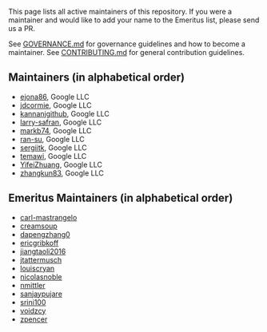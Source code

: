 This page lists all active maintainers of this repository. If you were a
maintainer and would like to add your name to the Emeritus list, please send us a
PR.

See [GOVERNANCE.md](https://github.com/grpc/grpc-community/blob/master/governance.md)
for governance guidelines and how to become a maintainer.
See [CONTRIBUTING.md](https://github.com/grpc/grpc-community/blob/master/CONTRIBUTING.md)
for general contribution guidelines.

## Maintainers (in alphabetical order)
- [ejona86](https://github.com/ejona86), Google LLC
- [jdcormie](https://github.com/jdcormie), Google LLC
- [kannanjgithub](https://github.com/kannanjgithub), Google LLC
- [larry-safran](https://github.com/larry-safran), Google LLC
- [markb74](https://github.com/markb74), Google LLC
- [ran-su](https://github.com/ran-su), Google LLC
- [sergiitk](https://github.com/sergiitk), Google LLC
- [temawi](https://github.com/temawi), Google LLC
- [YifeiZhuang](https://github.com/YifeiZhuang), Google LLC
- [zhangkun83](https://github.com/zhangkun83), Google LLC

## Emeritus Maintainers (in alphabetical order)
- [carl-mastrangelo](https://github.com/carl-mastrangelo)
- [creamsoup](https://github.com/creamsoup)
- [dapengzhang0](https://github.com/dapengzhang0)
- [ericgribkoff](https://github.com/ericgribkoff)
- [jiangtaoli2016](https://github.com/jiangtaoli2016)
- [jtattermusch](https://github.com/jtattermusch)
- [louiscryan](https://github.com/louiscryan)
- [nicolasnoble](https://github.com/nicolasnoble)
- [nmittler](https://github.com/nmittler)
- [sanjaypujare](https://github.com/sanjaypujare)
- [srini100](https://github.com/srini100)
- [voidzcy](https://github.com/voidzcy)
- [zpencer](https://github.com/zpencer)
